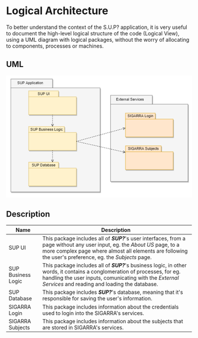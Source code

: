 # Logical Architecture

To better understand the context of the S.U.P? application, it is very useful to document the high-level logical structure of the code (Logical View), using a UML diagram with logical packages, without the worry of allocating to components, processes or machines.

## UML

![Logical_architecture](./images/LogicalArchitecture.png)

## Description

| Name               | Description |
| ------------------ | ----------- |
| SUP UI             | This package includes all of ***SUP?***'s user interfaces, from a page without any user input, eg. the *About US* page, to a more complex page where almost all elements are following the user's preference, eg. the *Subjects* page.
| SUP Business Logic | This package includes all of ***SUP?***'s business logic, in other words, it contains a conglomeration of processes, for eg. handling the user inputs, comunicating with the *External Services* and reading and loading the database.
| SUP Database       | This package includes ***SUP?***'s database, meaning that it's responsible for saving the user's information.
| SIGARRA Login      | This package includes information about the credentials used to login into the SIGARRA's services. 
| SIGARRA Subjects   | This package includes information about the subjects that are stored in SIGARRA's services.

